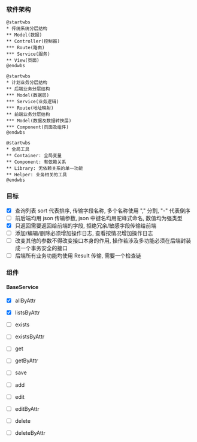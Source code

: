 ### 软件架构

```puml
@startwbs
* 传统系统分层结构
** Model(数据)
** Controller(控制器)
*** Route(路由)
*** Service(服务)
** View(页面)
@endwbs
```

```puml
@startwbs
* 计划业务分层结构
** 后端业务分层结构
*** Model(数据层)
*** Service(业务逻辑)
*** Route(地址映射)
** 前端业务分层结构
*** Model(数据及数据转换层)
*** Component(页面及组件)
@endwbs
```

```puml
@startwbs
* 全局工具
** Container: 全局变量
** Component: 有依赖关系
** Library: 无依赖关系的单一功能
** Helper: 业务相关的工具
@endwbs
```

### 目标

- [x] 查询列表 sort 代表排序, 传输字段名称, 多个名称使用 "," 分割, "-" 代表倒序
- [ ] 前后端均用 json 传输参数, json 中键名均用驼峰式命名, 数值均为强类型
- [x] 只返回需要返回给前端的字段, 拒绝冗余/敏感字段传输给前端
- [ ] 添加/编辑/删除必须增加操作日志, 查看按情况增加操作日志
- [ ] 改变其他的参数不得改变接口本身的作用, 操作若涉及多功能必须在后端封装成一个事务安全的接口
- [ ] 后端所有业务功能均使用 Result 传输, 需要一个检查链

### 组件

#### BaseService

- [x] allByAttr
- [x] listsByAttr
- [ ] exists
- [ ] existsByAttr
- [ ] get
- [ ] getByAttr
- [ ] save
- [ ] add
- [ ] edit
- [ ] editByAttr
- [ ] delete
- [ ] deleteByAttr



